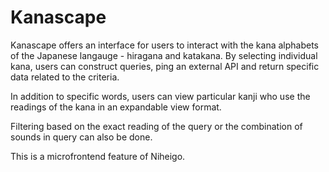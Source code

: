 # Kanascape

Kanascape offers an interface for users to interact with 
the kana alphabets of the Japanese langauge - hiragana and katakana.
By selecting individual kana, users can construct queries,
ping an external API and return specific data related to the criteria.

In addition to specific words, users can view particular kanji
who use the readings of the kana in an expandable view format.

Filtering based on the exact reading of the query or the combination
of sounds in query can also be done.

This is a microfrontend feature of Niheigo.

